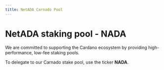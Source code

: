 ```yaml
---
title: NetADA Carnado Pool
---
```


# NetADA staking pool - **NADA**
We are committed to supporting the Cardano ecosystem by providing high-performance, low-fee staking pools.

To delegate to our Carnado stake pool, use the ticker **NADA**.
